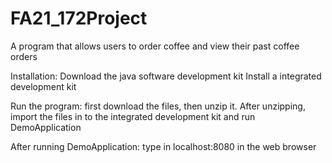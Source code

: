 # FA21_172Project

A program that allows users to order coffee and view their past coffee orders

Installation:
  Download the java software development kit
  Install a integrated development kit
  
 Run the program:
 first download the files, then unzip it.
 After unzipping, import the files in to the integrated development kit and run DemoApplication
 
 After running DemoApplication: type in localhost:8080 in the web browser
  
